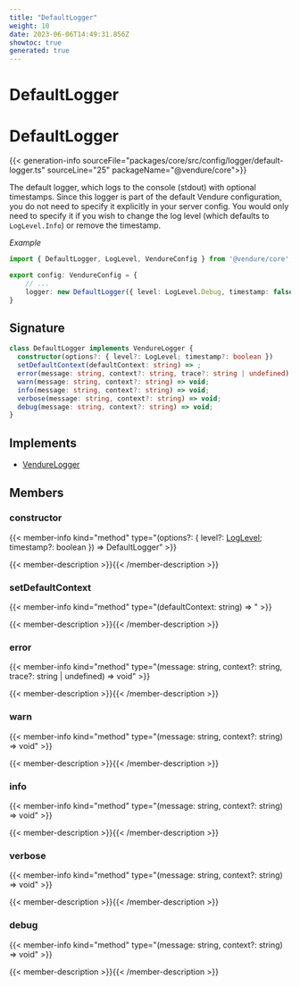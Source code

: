 ```yaml
---
title: "DefaultLogger"
weight: 10
date: 2023-06-06T14:49:31.856Z
showtoc: true
generated: true
---
```

<!-- This file was generated from the Vendure source. Do not modify. Instead, re-run the "docs:build" script -->

# DefaultLogger
<div class="symbol">


# DefaultLogger

{{< generation-info sourceFile="packages/core/src/config/logger/default-logger.ts" sourceLine="25" packageName="@vendure/core">}}

The default logger, which logs to the console (stdout) with optional timestamps. Since this logger is part of the
default Vendure configuration, you do not need to specify it explicitly in your server config. You would only need
to specify it if you wish to change the log level (which defaults to `LogLevel.Info`) or remove the timestamp.

*Example*

```ts
import { DefaultLogger, LogLevel, VendureConfig } from '@vendure/core';

export config: VendureConfig = {
    // ...
    logger: new DefaultLogger({ level: LogLevel.Debug, timestamp: false }),
}
```

## Signature

```TypeScript
class DefaultLogger implements VendureLogger {
  constructor(options?: { level?: LogLevel; timestamp?: boolean })
  setDefaultContext(defaultContext: string) => ;
  error(message: string, context?: string, trace?: string | undefined) => void;
  warn(message: string, context?: string) => void;
  info(message: string, context?: string) => void;
  verbose(message: string, context?: string) => void;
  debug(message: string, context?: string) => void;
}
```
## Implements

 * <a href='/typescript-api/logger/vendure-logger#vendurelogger'>VendureLogger</a>


## Members

### constructor

{{< member-info kind="method" type="(options?: { level?: <a href='/typescript-api/logger/log-level#loglevel'>LogLevel</a>; timestamp?: boolean }) => DefaultLogger"  >}}

{{< member-description >}}{{< /member-description >}}

### setDefaultContext

{{< member-info kind="method" type="(defaultContext: string) => "  >}}

{{< member-description >}}{{< /member-description >}}

### error

{{< member-info kind="method" type="(message: string, context?: string, trace?: string | undefined) => void"  >}}

{{< member-description >}}{{< /member-description >}}

### warn

{{< member-info kind="method" type="(message: string, context?: string) => void"  >}}

{{< member-description >}}{{< /member-description >}}

### info

{{< member-info kind="method" type="(message: string, context?: string) => void"  >}}

{{< member-description >}}{{< /member-description >}}

### verbose

{{< member-info kind="method" type="(message: string, context?: string) => void"  >}}

{{< member-description >}}{{< /member-description >}}

### debug

{{< member-info kind="method" type="(message: string, context?: string) => void"  >}}

{{< member-description >}}{{< /member-description >}}


</div>
